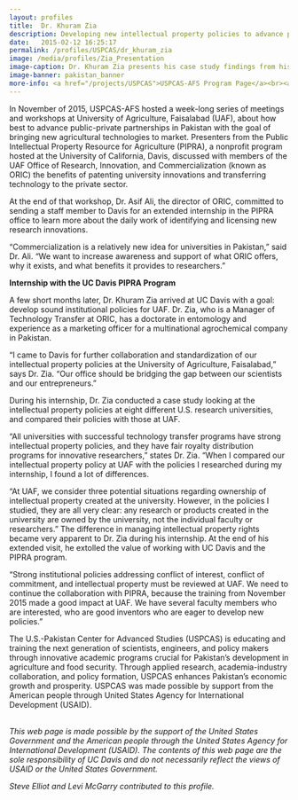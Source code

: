 ```yaml
---
layout: profiles
title:  Dr. Khuram Zia
description: Developing new intellectual property policies to advance public-private partnerships in Pakistan's agricultural sector.
date:   2015-02-12 16:25:17
permalink: /profiles/USPCAS/dr_khuram_zia
image: /media/profiles/Zia_Presentation
image-caption: Dr. Khuram Zia presents his case study findings from his exchange visit to UC Davis.
image-banner: pakistan_banner
more-info: <a href="/projects/USPCAS">USPCAS-AFS Program Page</a><br><a href="http://www.pipra.org/en/page/Default/index">Public Intellectual Property Resource for Agriculture (PIPRA)</a>
---
```

In November of 2015, USPCAS-AFS hosted a week-long series of meetings and workshops at University of Agriculture, Faisalabad (UAF), about how best to advance public-private partnerships in Pakistan with the goal of bringing new agricultural technologies to market. Presenters from the Public Intellectual Property Resource for Agriculture (PIPRA), a nonprofit program hosted at the University of California, Davis, discussed with members of the UAF Office of Research, Innovation, and Commercialization (known as ORIC) the benefits of patenting university innovations and transferring technology to the private sector.<br>

At the end of that workshop, Dr. Asif Ali, the director of ORIC, committed to sending a staff member to Davis for an extended internship in the PIPRA office to learn more about the daily work of identifying and licensing new research innovations.<br>

“Commercialization is a relatively new idea for universities in Pakistan,” said Dr. Ali. “We want to increase awareness and support of what ORIC offers, why it exists, and what benefits it provides to researchers.”<br>

<b>Internship with the UC Davis PIPRA Program</b><br>

A few short months later, Dr. Khuram Zia arrived at UC Davis with a goal: develop sound institutional policies for UAF. Dr. Zia, who is a Manager of Technology Transfer at ORIC, has a doctorate in entomology and experience as a marketing officer for a multinational agrochemical company in Pakistan.<br>

“I came to Davis for further collaboration and standardization of our intellectual property policies at the University of Agriculture, Faisalabad,” says Dr. Zia. “Our office should be bridging the gap between our scientists and our entrepreneurs.”<br>

During his internship, Dr. Zia conducted a case study looking at the intellectual property policies at eight different U.S. research universities, and compared their policies with those at UAF. <br>

“All universities with successful technology transfer programs have strong intellectual property policies, and they have fair royalty distribution programs for innovative researchers,” states Dr. Zia. “When I compared our intellectual property policy at UAF with the policies I researched during my internship, I found a lot of differences. <br>

“At UAF, we consider three potential situations regarding ownership of intellectual property created at the university. However, in the policies I studied, they are all very clear: any research or products created in the university are owned by the university, not the individual faculty or researchers.”
The difference in managing intellectual property rights became very apparent to Dr. Zia during his internship. At the end of his extended visit, he extolled the value of working with UC Davis and the PIPRA program.<br>

“Strong institutional policies addressing conflict of interest, conflict of commitment, and intellectual property must be reviewed at UAF. We need to continue the collaboration with PIPRA, because the training from November 2015 made a good impact at UAF. We have several faculty members who are interested, who are good inventors who are eager to develop new policies.” <br>

The U.S.-Pakistan Center for Advanced Studies (USPCAS) is educating and training the next generation of scientists, engineers, and policy makers through innovative academic programs crucial for Pakistan’s development in agriculture and food security. Through applied research, academia-industry collaboration, and policy formation, USPCAS enhances Pakistan’s economic growth and prosperity. USPCAS was made possible by support from the American people through United States Agency for International Development (USAID). <br>
<br>

<i>This web page is made possible by the support of the United States Government and the American people through the United States Agency for International Development (USAID). The contents of this web page are the sole responsibility of UC Davis and do not necessarily reflect the views of USAID or the United States Government.</i><br>

<p><i>Steve Elliot and Levi McGarry contributed to this profile.</i></p>

